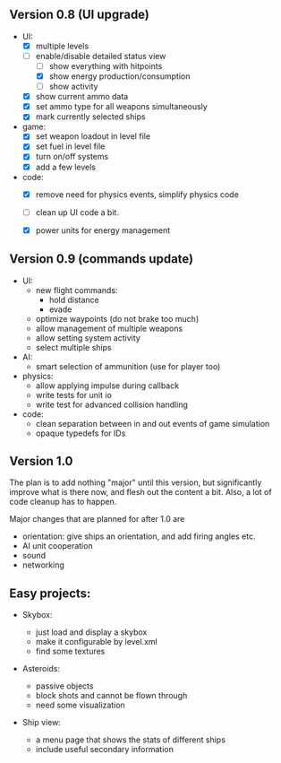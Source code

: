 ## Version 0.8 (UI upgrade)
  * UI:
    - [x] multiple levels
    - [ ] enable/disable detailed status view
      - [ ] show everything with hitpoints
      - [x] show energy production/consumption
      - [ ] show activity
    - [x] show current ammo data
    - [x] set ammo type for all weapons simultaneously
    - [x] mark currently selected ships
  * game:
    - [x] set weapon loadout in level file
    - [x] set fuel in level file
    - [x] turn on/off systems
    - [x] add a few levels
  * code:
    - [x] remove need for physics events, simplify physics code
    - [ ] clean up UI code a bit. 
    - [x] power units for energy management


## Version 0.9 (commands update)
  * UI:
    - new flight commands:
      + hold distance
      + evade
    - optimize waypoints (do not brake too much)
    - allow management of multiple weapons
    - allow setting system activity
    - select multiple ships
  * AI:
    - smart selection of ammunition (use for player too)
  * physics:
    - allow applying impulse during callback
    - write tests for unit io
    - write test  for advanced collision handling
  * code:
    - clean separation between in and out events of game simulation
    - opaque typedefs for IDs

## Version 1.0
The plan is to add nothing "major" until this version, 
but significantly improve what is there now, and flesh out 
the content a bit. Also, a lot of code cleanup has to happen.

Major changes that are planned for after 1.0 are
 * orientation: give ships an orientation, and add firing 
    angles etc.
 * AI unit cooperation 
 * sound
 * networking


## Easy projects:
* Skybox:
  - just load and display a skybox
  - make it configurable by level.xml
  - find some textures
  
* Asteroids:
  - passive objects
  - block shots and cannot be flown through
  - need some visualization

* Ship view:
  - a menu page that shows the stats of different ships
  - include useful secondary information

